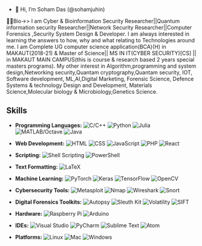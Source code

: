 - 👋 Hi, I’m Soham Das (@sohamjuhin)

👷🏻Bio->>
      I am Cyber & Bioinformation Security Researcher||Quantum information security Researcher||Network Security Researcher||Computer Forensics ,Security System Design & Developer.
I am always interested in learning the answers to how, why and what relating to Technologies around me.
I am Complete UG computer science application(BCA)(H) in MAKAUT(2018-21) & Master of Science|| MS IN IT(CYBER SECURITY)[CS] || in MAKAUT MAIN CAMPUS(this is course & research based 2 years special masters programs). 
My other interest in Algorithm,programming and system design,Networking security,Quantam cryptography,Quantam security, IOT, Software development, ML,AI,Digital Marketing, Forensic Science, Defence Systems & technology Design and Development, Materials Science,Molecular biology & Microbiology,Genetics Science.


<!-- Your Skills -->
## Skills
- **Programming Languages:** 
  ![C/C++](https://img.icons8.com/color/48/000000/c-plus-plus-logo.png)
  ![Python](https://img.icons8.com/color/48/000000/python.png)
  ![Julia](https://image.flaticon.com/icons/png/128/919/919842.png) <!-- Replace with the direct URL of your Julia icon -->
  ![MATLAB/Octave](https://image.flaticon.com/icons/png/128/919/919848.png) <!-- Replace with the direct URL of your MATLAB/Octave icon -->
  ![Java](https://img.icons8.com/color/48/000000/java-coffee-cup-logo.png)

- **Web Development:** 
  ![HTML](https://img.icons8.com/color/48/000000/html-5.png)
  ![CSS](https://img.icons8.com/color/48/000000/css3.png)
  ![JavaScript](https://img.icons8.com/color/48/000000/javascript.png)
  ![PHP](https://img.icons8.com/color/48/000000/php.png)
  ![React](https://img.icons8.com/color/48/000000/react-native.png)

- **Scripting:** 
  ![Shell Scripting](https://img.icons8.com/ios/48/000000/console.png)
  ![PowerShell](https://img.icons8.com/color/48/000000/powershell.png)

- **Text Formatting:** 
  ![LaTeX](https://img.icons8.com/color/48/000000/latex.png)

- **Machine Learning:** 
  ![PyTorch](https://img.icons8.com/color/48/000000/pytorch.png)
  ![Keras](https://img.icons8.com/color/48/000000/keras.png)
  ![TensorFlow](https://img.icons8.com/color/48/000000/tensorflow.png)
  ![OpenCV](https://img.icons8.com/color/48/000000/opencv.png)

- **Cybersecurity Tools:** 
  ![Metasploit](https://img.icons8.com/color/48/000000/metasploit.png)
  ![Nmap](https://img.icons8.com/color/48/000000/nmap.png)
  ![Wireshark](https://img.icons8.com/color/48/000000/wireshark.png)
  ![Snort](https://img.icons8.com/color/48/000000/snort.png)

- **Digital Forensics Toolkits:** 
  ![Autopsy](https://img.icons8.com/color/48/000000/autopsy.png)
  ![Sleuth Kit](https://img.icons8.com/ios/48/000000/magnifying-glass.png)
  ![Volatility](https://img.icons8.com/color/48/000000/volatility.png)
  ![SIFT](https://img.icons8.com/color/48/000000/sift.png)

- **Hardware:** 
  ![Raspberry Pi](https://img.icons8.com/color/48/000000/raspberry-pi.png)
  ![Arduino](https://img.icons8.com/color/48/000000/arduino.png)

- **IDEs:** 
  ![Visual Studio](https://img.icons8.com/color/48/000000/visual-studio.png)
  ![PyCharm](https://img.icons8.com/color/48/000000/pycharm.png)
  ![Sublime Text](https://img.icons8.com/color/48/000000/sublime-text.png)
  ![Atom](https://img.icons8.com/color/48/000000/atom-editor.png)

- **Platforms:** 
  ![Linux](https://img.icons8.com/color/48/000000/linux.png)
  ![Mac](https://img.icons8.com/color/48/000000/mac-os.png)
  ![Windows](https://img.icons8.com/color/48/000000/windows-10.png)


<!---
sohamjuhin/sohamjuhin is a ✨ special ✨ repository because its `README.md` (this file) appears on your GitHub profile.
You can click the Preview link to take a look at your changes.
--->
   
   
  
   
 
